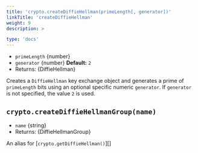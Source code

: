 ```yaml
---
title: 'crypto.createDiffieHellman(primeLength[, generator])'
linkTitle: 'createDiffieHellman'
weight: 9
description: >

type: 'docs'
---
```


<!-- YAML
added: v0.5.0
-->

- `primeLength` {number}
- `generator` {number} **Default:** `2`
- Returns: {DiffieHellman}

Creates a `DiffieHellman` key exchange object and generates a prime of
`primeLength` bits using an optional specific numeric `generator`.
If `generator` is not specified, the value `2` is used.

## `crypto.createDiffieHellmanGroup(name)`

<!-- YAML
added: v0.9.3
-->

- `name` {string}
- Returns: {DiffieHellmanGroup}

An alias for [`crypto.getDiffieHellman()`][]
